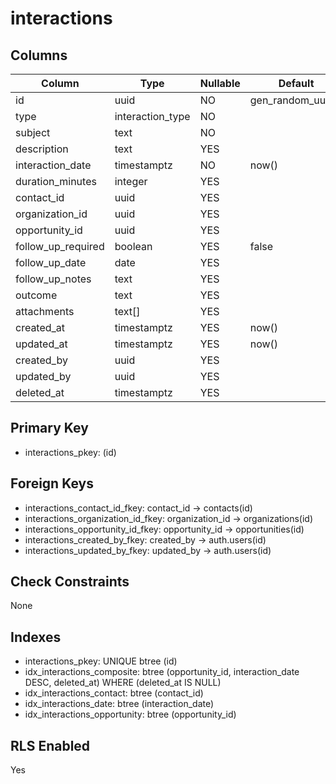 # interactions

## Columns

| Column | Type | Nullable | Default | Comment |
|--------|------|----------|---------|---------|
| id | uuid | NO | gen_random_uuid() | |
| type | interaction_type | NO | | |
| subject | text | NO | | |
| description | text | YES | | |
| interaction_date | timestamptz | NO | now() | |
| duration_minutes | integer | YES | | |
| contact_id | uuid | YES | | |
| organization_id | uuid | YES | | |
| opportunity_id | uuid | YES | | |
| follow_up_required | boolean | YES | false | |
| follow_up_date | date | YES | | |
| follow_up_notes | text | YES | | |
| outcome | text | YES | | |
| attachments | text[] | YES | | |
| created_at | timestamptz | YES | now() | |
| updated_at | timestamptz | YES | now() | |
| created_by | uuid | YES | | |
| updated_by | uuid | YES | | |
| deleted_at | timestamptz | YES | | |

## Primary Key
- interactions_pkey: (id)

## Foreign Keys
- interactions_contact_id_fkey: contact_id → contacts(id)
- interactions_organization_id_fkey: organization_id → organizations(id)
- interactions_opportunity_id_fkey: opportunity_id → opportunities(id)
- interactions_created_by_fkey: created_by → auth.users(id)
- interactions_updated_by_fkey: updated_by → auth.users(id)

## Check Constraints
None

## Indexes
- interactions_pkey: UNIQUE btree (id)
- idx_interactions_composite: btree (opportunity_id, interaction_date DESC, deleted_at) WHERE (deleted_at IS NULL)
- idx_interactions_contact: btree (contact_id)
- idx_interactions_date: btree (interaction_date)
- idx_interactions_opportunity: btree (opportunity_id)

## RLS Enabled
Yes